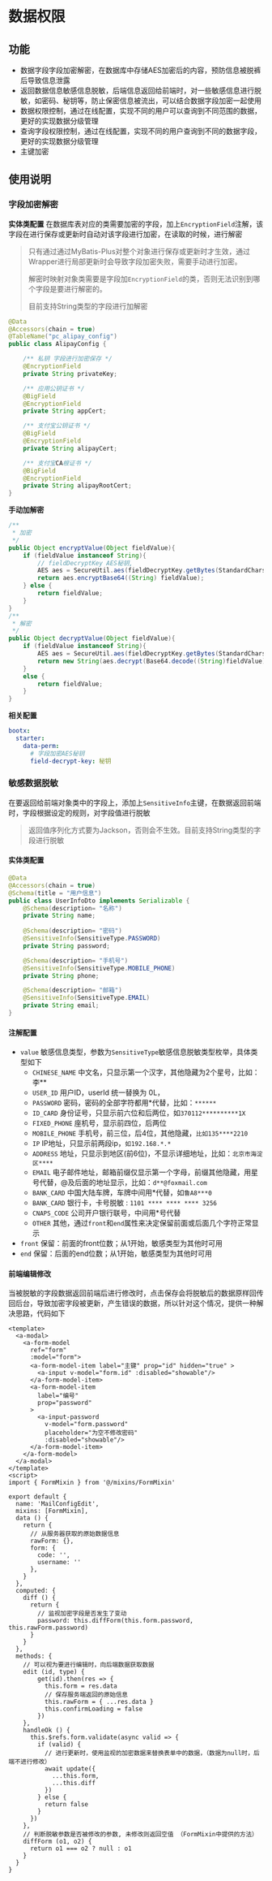 # 数据权限
## 功能
- 数据字段字段加密解密，在数据库中存储AES加密后的内容，预防信息被脱裤后导致信息泄露
- 返回数据信息敏感信息脱敏，后端信息返回给前端时，对一些敏感信息进行脱敏，如密码、秘钥等，防止保密信息被流出，可以结合数据字段加密一起使用
- 数据权限控制，通过在线配置，实现不同的用户可以查询到不同范围的数据，更好的实现数据分级管理
- 查询字段权限控制，通过在线配置，实现不同的用户查询到不同的数据字段，更好的实现数据分级管理
- 主键加密
## 使用说明
### 字段加密解密
**实体类配置**
​	在数据库表对应的类需要加密的字段，加上`EncryptionField`注解，该字段在进行保存或更新时自动对该字段进行加密，在读取的时候，进行解密

> 只有通过通过MyBatis-Plus对整个对象进行保存或更新时才生效，通过Wrapper进行局部更新时会导致字段加密失败，需要手动进行加密。
>
> 解密时映射对象类需要是字段加`EncryptionField`的类，否则无法识别到哪个字段是要进行解密的。
>
> 目前支持String类型的字段进行加解密

```java
@Data
@Accessors(chain = true)
@TableName("pc_alipay_config")
public class AlipayConfig {

    /** 私钥 字段进行加密保存 */
    @EncryptionField
    private String privateKey;

    /** 应用公钥证书 */
    @BigField
    @EncryptionField
    private String appCert;

    /** 支付宝公钥证书 */
    @BigField
    @EncryptionField
    private String alipayCert;

    /** 支付宝CA根证书 */
    @BigField
    @EncryptionField
    private String alipayRootCert;
}
```

**手动加解密**

```java
/**
 * 加密
 */
public Object encryptValue(Object fieldValue){
    if (fieldValue instanceof String){
        // fieldDecryptKey AES秘钥, 
        AES aes = SecureUtil.aes(fieldDecryptKey.getBytes(StandardCharsets.UTF_8));
        return aes.encryptBase64((String) fieldValue);
    } else {
        return fieldValue;
    }
}
/**
 * 解密
 */
public Object decryptValue(Object fieldValue){
    if (fieldValue instanceof String){
        AES aes = SecureUtil.aes(fieldDecryptKey.getBytes(StandardCharsets.UTF_8));
        return new String(aes.decrypt(Base64.decode((String)fieldValue)),StandardCharsets.UTF_8);
    }
    else {
        return fieldValue;
    }
}
```

**相关配置**

```yaml
bootx:
  starter:
    data-perm:
      # 字段加密AES秘钥
      field-decrypt-key: 秘钥
```

### 敏感数据脱敏

​	在要返回给前端对象类中的字段上，添加上`SensitiveInfo`主键，在数据返回前端时，字段根据设定的规则，对字段值进行脱敏

> 返回值序列化方式要为Jackson，否则会不生效。目前支持String类型的字段进行脱敏

#### 实体类配置

```java
@Data
@Accessors(chain = true)
@Schema(title = "用户信息")
public class UserInfoDto implements Serializable {
	@Schema(description= "名称")
    private String name;
    
    @Schema(description= "密码")
    @SensitiveInfo(SensitiveType.PASSWORD)
    private String password;

    @Schema(description= "手机号")
    @SensitiveInfo(SensitiveType.MOBILE_PHONE)
    private String phone;

    @Schema(description= "邮箱")
    @SensitiveInfo(SensitiveType.EMAIL)
    private String email;
}
```

#### 注解配置

- `value` 敏感信息类型，参数为`SensitiveType`敏感信息脱敏类型枚举，具体类型如下
  - `CHINESE_NAME` 中文名，只显示第一个汉字，其他隐藏为2个星号，比如：李**
  - `USER_ID` 用户ID，userId 统一替换为 0L，
  - `PASSWORD` 密码，密码的全部字符都用*代替，比如：`******`
  - `ID_CARD` 身份证号，只显示前六位和后两位，如`370112**********1X`
  - `FIXED_PHONE` 座机号，显示前四位，后两位
  - `MOBILE_PHONE` 手机号，前三位，后4位，其他隐藏，`比如135****2210`
  - `IP` IP地址，只显示前两段ip，`如192.168.*.*`
  - `ADDRESS` 地址，只显示到地区(前6位)，不显示详细地址，比如：`北京市海淀区****`
  - `EMAIL` 电子邮件地址，邮箱前缀仅显示第一个字母，前缀其他隐藏，用星号代替，@及后面的地址显示，比如：`d**@foxmail.com`
  - `BANK_CARD` 中国大陆车牌，车牌中间用\*代替，如`鲁A8***0`
  - `BANK_CARD` 银行卡，卡号脱敏 : `1101 **** **** **** 3256`
  - `CNAPS_CODE` 公司开户银行联号，中间用*号代替
  - `OTHER` 其他，通过`front`和`end`属性来决定保留前面或后面几个字符正常显示
- `front` 保留：前面的front位数；从1开始，敏感类型为其他时可用
- `end` 保留：后面的end位数；从1开始，敏感类型为其他时可用

#### 前端编辑修改

​	当被脱敏的字段数据返回前端后进行修改时，点击保存会将脱敏后的数据原样回传回后台，导致加密字段被更新，产生错误的数据，所以针对这个情况，提供一种解决思路，代码如下

```vue
<template>
  <a-modal>
    <a-form-model
      ref="form"
      :model="form">
      <a-form-model-item label="主键" prop="id" hidden="true" >
        <a-input v-model="form.id" :disabled="showable"/>
      </a-form-model-item>
      <a-form-model-item
        label="编号"
        prop="password"
      >
        <a-input-password
          v-model="form.password"
          placeholder="为空不修改密码"
          :disabled="showable"/>
      </a-form-model-item>
    </a-form-model>
  </a-modal>
</template>
<script>
import { FormMixin } from '@/mixins/FormMixin'
    
export default {
  name: 'MailConfigEdit',
  mixins: [FormMixin],
  data () {
    return {
      // 从服务器获取的原始数据信息
      rawForm: {},
      form: {
        code: '',
        username: ''
      },
    }
  },
  computed: {
    diff () {
      return {
        // 监视加密字段是否发生了变动
        password: this.diffForm(this.form.password, this.rawForm.password)
      }
    }
  },
  methods: {
    // 可以视为要进行编辑时，向后端数据获取数据
    edit (id, type) {
        get(id).then(res => {
          this.form = res.data
          // 保存服务端返回的原始信息
          this.rawForm = { ...res.data }
          this.confirmLoading = false
        })
    },
    handleOk () {
      this.$refs.form.validate(async valid => {
        if (valid) {
          // 进行更新时，使用监视的加密数据来替换表单中的数据，（数据为null时，后端不进行修改）
          await update({
            ...this.form,
            ...this.diff
          })
        } else {
          return false
        }
      })
    },
    // 判断脱敏参数是否被修改的参数, 未修改则返回空值 （FormMixin中提供的方法）
    diffForm (o1, o2) {
      return o1 === o2 ? null : o1
    }
  }
}
```

